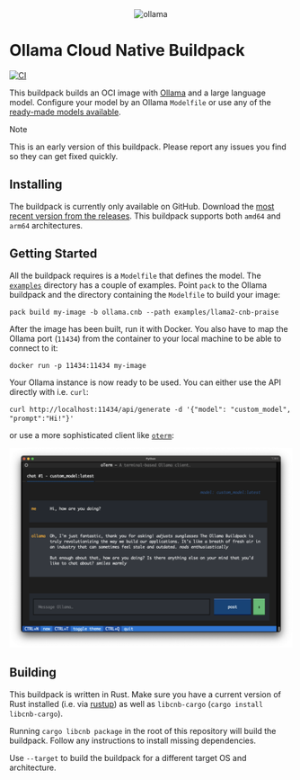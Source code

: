 <div align="center">
  <img alt="ollama" height="100" src="https://github.com/jmorganca/ollama/assets/3325447/0d0b44e2-8f4a-4e99-9b52-a5c1c741c8f7">
</div>

# Ollama Cloud Native Buildpack
[![CI](https://github.com/malax/buildpack-ollama/actions/workflows/ci.yml/badge.svg)](https://github.com/malax/buildpack-ollama/actions/workflows/ci.yml)

This buildpack builds an OCI image with [Ollama](https://ollama.com/) and a large language model. Configure your model by an Ollama `Modelfile` or use any of the [ready-made models available](https://ollama.com/library).

> [!NOTE]
> This is an early version of this buildpack. Please report any issues you find so they can get fixed quickly.

## Installing

The buildpack is currently only available on GitHub. Download the [most recent version from the releases](https://github.com/Malax/buildpack-ollama/releases/latest). This buildpack supports both `amd64` and `arm64` architectures.

## Getting Started

All the buildpack requires is a `Modelfile` that defines the model. The [`examples`](examples/) directory has a couple of examples. Point `pack` to the Ollama buildpack and the directory containing the `Modelfile` to build your image:

```
pack build my-image -b ollama.cnb --path examples/llama2-cnb-praise
```

After the image has been built, run it with Docker. You also have to map the Ollama port (`11434`) from the container to your local machine to be able to connect to it:

```
docker run -p 11434:11434 my-image
```

Your Ollama instance is now ready to be used. You can either use the API directly with i.e. `curl`:

```
curl http://localhost:11434/api/generate -d '{"model": "custom_model", "prompt":"Hi!"}'
```

or use a more sophisticated client like [`oterm`](https://github.com/ggozad/oterm):

![oterm screenshot](oterm_example.png)

## Building

This buildpack is written in Rust. Make sure you have a current version of Rust installed (i.e. via [rustup](https://rustup.rs/)) as well as `libcnb-cargo` (`cargo install libcnb-cargo`).

Running `cargo libcnb package` in the root of this repository will build the buildpack. Follow any instructions to install missing dependencies.

Use `--target` to build the buildpack for a different target OS and architecture.
